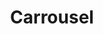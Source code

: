 ---
title: "Carrousel"
url: /ciudad-autonoma-de-buenos-aires/carrousel-alvarez-jonte/
shop: Kleidung
---